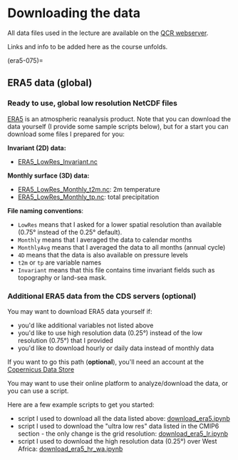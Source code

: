 # Downloading the data

All data files used in the lecture are available on the [QCR webserver](https://cluster.klima.uni-bremen.de/~fmaussion/teaching/qcr/).

Links and info to be added here as the course unfolds.

(era5-075)=
## ERA5 data (global)

### Ready to use, global low resolution NetCDF files

[ERA5](https://www.ecmwf.int/en/forecasts/dataset/ecmwf-reanalysis-v5) is an atmospheric reanalysis product. Note that you can download the data yourself (I provide some sample scripts below), but for a start you can download some files I prepared for you:

**Invariant (2D) data:**

- [ERA5_LowRes_Invariant.nc](https://cluster.klima.uni-bremen.de/~fmaussion/teaching/qcr/ERA5_LowRes/ERA5_LowRes_Invariant.nc)

**Monthly surface (3D) data:**

- [ERA5_LowRes_Monthly_t2m.nc](https://cluster.klima.uni-bremen.de/~fmaussion/teaching/qcr/ERA5_LowRes/ERA5_LowRes_Monthly_t2m.nc): 2m temperature
- [ERA5_LowRes_Monthly_tp.nc](https://cluster.klima.uni-bremen.de/~fmaussion/teaching/qcr/ERA5_LowRes/ERA5_LowRes_Monthly_tp.nc): total precipitation

**File naming conventions**:

- `LowRes` means that I asked for a lower spatial resolution than available (0.75° instead of the 0.25° default).
- `Monthly` means that I averaged the data to calendar months
- `MonthlyAvg` means that I averaged the data to all months (annual cycle)
- `4D` means that the data is also available on pressure levels
- `t2m` or `tp` are variable names
- `Invariant` means that this file contains time invariant fields such as topography or land-sea mask.

### Additional ERA5 data from the CDS servers (optional)

You may want to download ERA5 data yourself if:

- you'd like additional variables not listed above
- you'd like to use high resolution data (0.25°) instead of the low resolution (0.75°) that I provided
- you'd like to download hourly or daily data instead of monthly data

If you want to go this path (**optional**), you'll need an account at the [Copernicus Data Store](https://cds.climate.copernicus.eu)

You may want to use their online platform to analyze/download the data, or you can use a script.

Here are a few example scripts to get you started:

- script I used to download all the data listed above: [download_era5.ipynb](https://nbviewer.org/urls/cluster.klima.uni-bremen.de/~fmaussion/teaching/qcr/notebooks/download_era5.ipynb)
- script I used to download the "ultra low res" data listed in the CMIP6 section - the only change is the grid resolution: [download_era5_lr.ipynb](https://nbviewer.org/urls/cluster.klima.uni-bremen.de/~fmaussion/teaching/qcr/notebooks/download_era5.ipynb)
- script I used to download the high resolution data (0.25°) over West Africa: [download_era5_hr_wa.ipynb](https://nbviewer.org/urls/cluster.klima.uni-bremen.de/~fmaussion/teaching/qcr/notebooks/download_era5_hr_wa.ipynb)

